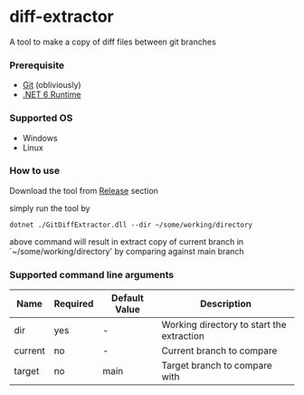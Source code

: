 # diff-extractor
A tool to make a copy of diff files between git branches

### Prerequisite
- [Git](https://git-scm.com/) (obliviously)
- [.NET 6 Runtime](https://dotnet.microsoft.com/download/dotnet/6.0)

### Supported OS
- Windows
- Linux

### How to use
Download the tool from [Release](https://github.com/Desz01ate/diff-extractor/releases) section

simply run the tool by

```
dotnet ./GitDiffExtractor.dll --dir ~/some/working/directory
```

above command will result in extract copy of current branch in `~/some/working/directory' by comparing against main branch

### Supported command line arguments

| Name    | Required | Default Value | Description                               |
|---------|----------|---------------|-------------------------------------------|
| dir     | yes      | -             | Working directory to start the extraction |
| current | no       | -             | Current branch to compare                 |
| target  | no       | main          | Target branch to compare with             |